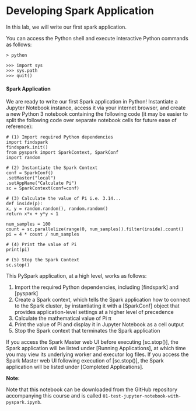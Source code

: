 Developing Spark Application
=============================

In this lab, we will write our first spark application.


You can access the Python shell and execute interactive Python commands as follows:

```
> python

>>> import sys
>>> sys.path
>>> quit()
```

#### Spark Application
We are  ready to write our first Spark application in Python!
Instantiate a Jupyter Notebook instance, access it via your internet
browser, and create a new Python 3 notebook containing the following
code (it may be easier to split the following code over separate
notebook cells for future ease of reference):

```
# (1) Import required Python dependencies
import findspark
findspark.init()
from pyspark import SparkContext, SparkConf
import random

# (2) Instantiate the Spark Context
conf = SparkConf()
.setMaster("local")
.setAppName("Calculate Pi")
sc = SparkContext(conf=conf)

# (3) Calculate the value of Pi i.e. 3.14...
def inside(p):
x, y = random.random(), random.random()
return x*x + y*y < 1

num_samples = 100
count = sc.parallelize(range(0, num_samples)).filter(inside).count()
pi = 4 * count / num_samples

# (4) Print the value of Pi
print(pi)

# (5) Stop the Spark Context
sc.stop()
```


This PySpark application, at a high level, works as follows:

1.  Import the required Python dependencies, including [findspark]
    and [pyspark]
2.  Create a Spark context, which tells the Spark application how to
    connect to the Spark cluster, by instantiating it with a
    [SparkConf] object that provides application-level settings at
    a higher level of precedence
3.  Calculate the mathematical value of Pi π
4.  Print the value of Pi and display it in Jupyter Notebook as a cell
    output
5.  Stop the Spark context that terminates the Spark application

If you access the Spark Master web UI before executing
[sc.stop()], the Spark application will be listed under [Running
Applications], at which time you may view its underlying
worker and executor log files. If you access the Spark Master web UI
following execution of [sc.stop()], the Spark application will be
listed under [Completed Applications].

**Note:**

Note that this notebook can be downloaded from the GitHub repository
accompanying this course and is called `01-test-jupyter-notebook-with-pyspark.ipynb`.
